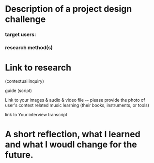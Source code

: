 # Description of a project design challenge 

### target users:


### research method(s)


# Link to research 
(contextual inquiry) 

guide (script)

Link to your images & audio & video file -- please provide the photo of user's context related music learning (their books, instruments, or tools)

link to Your interview transcript

# A short reflection, what I learned and what I woudl change for the future.
